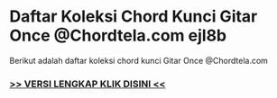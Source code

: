 
 # Daftar Koleksi Chord  Kunci Gitar Once @Chordtela.com ejl8b


Berikut adalah daftar koleksi chord  kunci Gitar Once @Chordtela.com

###  <a href="https://shortlighzx.web.app?sq=Daftar Koleksi Chord  Kunci Gitar Once @Chordtela.com"> >> VERSI LENGKAP KLIK DISINI << </a>
